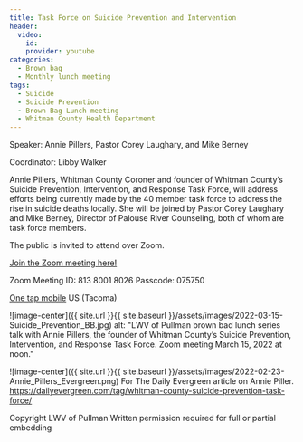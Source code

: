 ```yaml
---
title: Task Force on Suicide Prevention and Intervention
header:
  video:
    id:
    provider: youtube
categories:
  - Brown bag
  - Monthly lunch meeting
tags:
  - Suicide
  - Suicide Prevention
  - Brown Bag Lunch meeting
  - Whitman County Health Department
---
```


Speaker: Annie Pillers, Pastor Corey Laughary, and Mike Berney

Coordinator: Libby Walker

Annie Pillers, Whitman County Coroner and founder of Whitman County’s Suicide Prevention, Intervention, and Response Task Force, will address efforts being currently made by the 40 member task force to address the rise in suicide deaths locally.  She will be joined by Pastor Corey Laughary and Mike Berney, Director of Palouse River Counseling, both of whom are task force members.


The public is invited to attend over Zoom.

[Join the Zoom meeting here!](https://us02web.zoom.us/j/81380018026?pwd=V2ZQNlF5VytVTmFSdmlBVWRPYXVIUT09)

Zoom Meeting ID: 813 8001 8026  Passcode: 075750

[One tap mobile](tel:+12532158782,,81380018026#) US (Tacoma)

![image-center]({{ site.url }}{{ site.baseurl }}/assets/images/2022-03-15-Suicide_Prevention_BB.jpg)
alt: "LWV of Pullman brown bad lunch series talk with Annie Pillers, the founder of Whitman County’s Suicide Prevention, Intervention, and Response Task Force. Zoom meeting March 15, 2022 at noon."

![image-center]({{ site.url }}{{ site.baseurl }}/assets/images/2022-02-23-Annie_Pillers_Evergreen.png)
For The Daily Evergreen article on Annie Piller.
https://dailyevergreen.com/tag/whitman-county-suicide-prevention-task-force/


Copyright LWV of Pullman
Written permission required for full or partial embedding

<!---change the title to whatever you want the post to be titled
change the ID out to the end of the youtube link https://youtu.be/r61ARK4Qv9c -->
